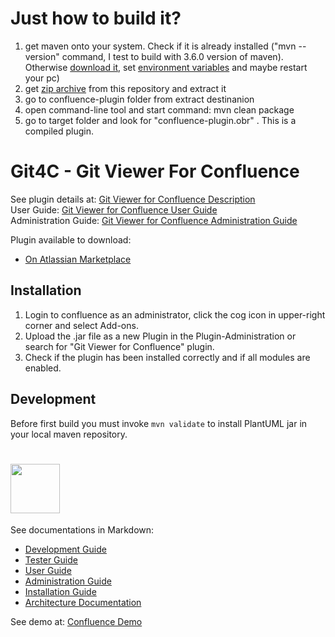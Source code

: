 # Just how to build it?
1. get maven onto your system. 
  Check if it is already installed ("mvn --version" command, I test to build with 3.6.0 version of maven). 
   Otherwise <a href="https://maven.apache.org/download.cgi" target="_blank">download it</a>, set <a     href="https://maven.apache.org/install.html">environment variables</a> and maybe restart your pc) 
2. get <a href="https://github.com/Compitek/git4c/archive/master.zip" target="_blank">zip archive</a> from this repository and extract it
3. go to confluence-plugin folder from extract destinanion
4. open command-line tool and start command:
  mvn clean package
5. go to target folder and look for "confluence-plugin.obr" . This is a compiled plugin.

# Git4C - Git Viewer For Confluence

See plugin details at: <a href="http://opensource.networkedassets.com/opensource-lab/confluence/newgit4c/index.html">Git Viewer for Confluence Description</a>  
User Guide: <a href="http://opensource.networkedassets.com/opensource-lab/confluence/newgit4c/documentation/User/">Git Viewer for Confluence User Guide</a>  
Administration Guide: <a href="http://opensource.networkedassets.com/opensource-lab/confluence/newgit4c/documentation/Administration/">Git Viewer for Confluence Administration Guide</a>  
  
Plugin available to download:  
  - <a href="https://marketplace.atlassian.com/plugins/com.networkedassets.git4c.confluence-plugin/server/overview">On Atlassian Marketplace</a>

## Installation

1. Login to confluence as an administrator, click the cog icon in upper-right corner and select Add-ons.
1. Upload the .jar file as a new Plugin in the Plugin-Administration or search for "Git Viewer for Confluence" plugin.
2. Check if the plugin has been installed correctly and if all modules are enabled.
  
## Development
Before first build you must invoke `mvn validate` to install PlantUML jar in your local maven repository.

# <a href="http://www.networkedassets.com/"><img src="https://www.networkedassets.net/images/NA_logo.png" height="79"></a>

See documentations in Markdown:
 - [Development Guide](guides/Development/index.md)  
 - [Tester Guide](guides/Tester/index.md)  
 - [User Guide](guides/User/index.md)  
 - [Administration Guide](guides/Administration/index.md)  
 - [Installation Guide](guides/Installation/index.md)  
 - [Architecture Documentation](documentation/Architecture%20Documentation.md)  
  
  
See demo at: [Confluence Demo](http://git4c-demo.networkedassets.net)
